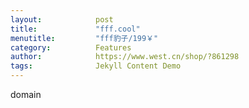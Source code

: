 ```yaml
---
layout:            post
title:             "fff.cool"
menutitle:         "fff豹子/199￥"
category:          Features
author:            https://www.west.cn/shop/?861298
tags:              Jekyll Content Demo
---
```


domain

